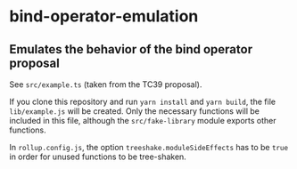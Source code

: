 # bind-operator-emulation

## Emulates the behavior of the bind operator proposal

See `src/example.ts` (taken from the TC39 proposal).

If you clone this repository and run `yarn install` and `yarn build`, the file `lib/example.js` will be created. Only the necessary functions will be included in this file, although the `src/fake-library` module exports other functions.

In `rollup.config.js`, the option `treeshake.moduleSideEffects` has to be `true` in order for unused functions to be tree-shaken.
